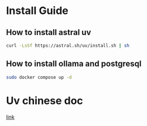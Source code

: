 # Install Guide

## How to install astral uv
```bash
curl -LsSf https://astral.sh/uv/install.sh | sh
```

## How to install ollama and postgresql
```bash
sudo docker compose up -d
```

# Uv chinese doc
[link](https://hellowac.github.io/uv-zh-cn/)